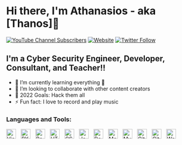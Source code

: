 # Hi there, I'm Athanasios - aka [Thanos]👋 

[![YouTube Channel Subscribers](https://img.shields.io/youtube/channel/subscribers/UCDCHcqyeQgJ-jVSd6VJkbCw?logo=youtube&logoColor=red&style=for-the-badge)][youtube]
[![Website](https://img.shields.io/website?label=codeSTACKr.com&style=for-the-badge&url=https%3A%2F%2Fcodestackr.com)](https://codestackr.com)
[![Twitter Follow](https://img.shields.io/twitter/follow/codeSTACKr?color=1DA1F2&logo=twitter&style=for-the-badge)](https://twitter.com/intent/follow?original_referer=https%3A%2F%2Fgithub.com%2FcodeSTACKr&screen_name=codeSTACKr)

## I'm a Cyber Security Engineer, Developer, Consultant, and Teacher!!

- 🌱 I’m currently learning everything 🤣
- 👯 I’m looking to collaborate with other content creators
- 🥅 2022 Goals: Hack them all
- ⚡ Fun fact: I love to record and play music


### Languages and Tools:

[<img align="left" alt="Visual Studio Code" width="26px" src="https://cdn.jsdelivr.net/gh/devicons/devicon/icons/vscode/vscode-original.svg" style="padding-right:10px;" />][webradio]
[<img align="left" alt="PYTHON" width="26px" src="https://camo.githubusercontent.com/9f7002fa85f5bc686e82076e686b18b1b56835800059e455b9f913a091d9083c/687474703a2f2f75706c6f61642e77696b696d656469612e6f72672f77696b6970656469612f636f6d6d6f6e732f7468756d622f632f63332f507974686f6e2d6c6f676f2d6e6f746578742e7376672f3230303070782d507974686f6e2d6c6f676f2d6e6f746578742e7376672e706e67" style="padding-right:10px;" />][webradio]
[<img align="left" alt="Bash" width="26px" src="https://upload.wikimedia.org/wikipedia/commons/thumb/4/4b/Bash_Logo_Colored.svg/1200px-Bash_Logo_Colored.svg.png" style="padding-right:10px;" />][dockerhub]
[<img align="left" alt="HTML5" width="26px" src="https://cdn.jsdelivr.net/gh/devicons/devicon/icons/html5/html5-original.svg" style="padding-right:10px;" />][webradio]
[<img align="left" alt="CSS3" width="26px" src="https://cdn.jsdelivr.net/gh/devicons/devicon/icons/css3/css3-original.svg" style="padding-right:10px;" />][webradio]
[<img align="left" alt="JavaScript" width="26px" src="https://cdn.jsdelivr.net/gh/devicons/devicon/icons/javascript/javascript-original.svg" style="padding-right:10px;" />][webradio]
[<img align="left" alt="Docker" width="26px" src="https://www.docker.com/wp-content/uploads/2022/03/vertical-logo-monochromatic.png" style="padding-right:10px;" />][dockerhub]
[<img align="left" alt="MongoDB" width="26px" src="https://cdn.jsdelivr.net/gh/devicons/devicon/icons/mongodb/mongodb-original.svg" style="padding-right:10px;" />][webradio]
[<img align="left" alt="MySQL" width="26px" src="https://cdn.jsdelivr.net/gh/devicons/devicon/icons/mysql/mysql-original.svg" style="padding-right:10px;" />][webradio]
[<img align="left" alt="Git" width="26px" src="https://cdn.jsdelivr.net/gh/devicons/devicon/icons/git/git-original.svg" style="padding-right:10px;" />][webradio]
[<img align="left" alt="GitHub" width="26px" src="https://user-images.githubusercontent.com/3369400/139447912-e0f43f33-6d9f-45f8-be46-2df5bbc91289.png" style="padding-right:10px;" />][webradio]
[<img align="left" alt="Wordpress" width="26px" src="https://camo.githubusercontent.com/59c5759c83193f584df1ed5e7d2f3fe0b1413fcfb97080c324a5c5c75ae8d478/68747470733a2f2f662e636c6f75642e6769746875622e636f6d2f6173736574732f313833353939372f3739353130332f36333964303366322d656364642d313165322d383561362d6132623562316262613065382e706e67" style="padding-right:10px;" />][webradio]



<br />
<br />

[website]: https://www.karmanirvami.com/
[webradio]: https://radio.karmanirvami.com/
[twitter]: https://twitter.com/thanos_ser
[youtube]: https://www.youtube.com/c/karmanirvami
[linkedin]: https://www.linkedin.com/in/athaser/
[dockerhub]:https://hub.docker.com/u/athaser
